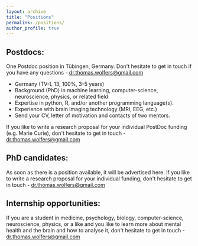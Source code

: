 ```yaml
---
layout: archive
title: "Positions"
permalink: /positions/
author_profile: true
---
```


## Postdocs: 

One Postdoc position in Tübingen, Germany. 
Don't hesitate to get in touch if you have any questions - dr.thomas.wolfers@gmail.com
- Germany (TV-L 13, 100%, 3-5 years)
- Background (PhD) in machine learning, computer-science, neuroscience, physics, or related field
- Expertise in python, R, and/or another programming language(s).
- Experience with brain imaging technology (MRI, EEG, etc.)
- Send your CV, letter of motivation and contacts of two mentors.


If you like to write a research proposal for your individual PostDoc funding (e.g. Marie Curie),
don't hesitate to get in touch - dr.thomas.wolfers@gmail.com 


## PhD candidates: 

As soon as there is a position available, it will be advertised here. 
If you like to write a research proposal for your individual funding, don't hesitate to get in touch - dr.thomas.wolfers@gmail.com 


## Internship opportunities:

If you are a student in medicine, psychology, biology, computer-science, neuroscience, physics, or a like and you like to learn more about mental health and the brain and how to analyse it, don't hesitate to get in touch - dr.thomas.wolfers@gmail.com
